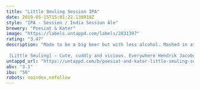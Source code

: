 ```yaml
---
title: "Little Smuling Session IPA"
date: 2019-05-15T15:01:22.138910Z
style: "IPA - Session / India Session Ale"
brewery: "Poesiat & Kater"
image: "https://labels.untappd.com/labels/2831397"
rating: "3.47"
description: "Made to be a big beer but with less alcohol. Mashed in at a high temperature for a full body and juiced up with citrus and tropical fruit hops. Proof that LITTLE is the new big.  [Little Smuling] – Cute, cuddly and vicious. Everywhere Hendrik Jacobus Smuling went, Little Smuling came too. Beware though! Small dog, BIG BITE."
untappd_url: "https://untappd.com/b/poesiat-and-kater-little-smuling-session-ipa/2831397"
abv: "3.1"
ibu: "56"
robots: noindex,nofollow
---
```

